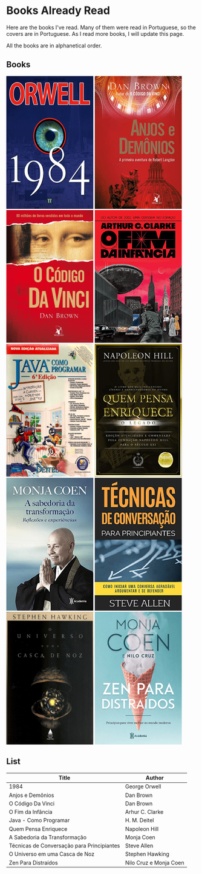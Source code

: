 # Books Already Read

Here are the books I've read. Many of them were read in Portuguese, so the covers are in Portuguese. As I read more books, I will update this page.

All the books are in alphanetical order.

## Books
![1984](covers/1984.png)
![Anjos e Demônios](covers/Anjos_e_Demonios.png)
![O Código Da Vinci](covers/Codigo-da-Vinci.png)
![O Fim da Infância](covers/Fim-Da-Infancia.png)
![Java - Como Programar - 6ª Edição](covers/Java-Como-Programar-6-Edicao.png)
![Quem Pensa Enriquece](covers/Quem-Pensa-Enriquece.png)
![A Sabedoria da Transformação](covers/Sabedoria-Da-Transformacao.png)
![Técnicas de Conversação para Principiantes](covers/Tecnicas-Conversacao-Para-Principiantes.png)
![O Universos em uma Casca de Noz](covers/Universo-Em-Uma-Casca-de-Noz.png)
![Zen para Distraídos](covers/Zen-Para-Distraidos.png)

## List
| Title | Author |
| ----- | ------ |
| 1984 | George Orwell |
| Anjos e Demônios | Dan Brown |
| O Código Da Vinci | Dan Brown |
| O Fim da Infância | Arhur C. Clarke |
| Java - Como Programar | H. M. Deitel |
| Quem Pensa Enriquece | Napoleon Hill |
| A Sabedoria da Transformação | Monja Coen |
| Técnicas de Conversação para Principiantes | Steve Allen |
| O Universo em uma Casca de Noz | Stephen Hawking |
| Zen Para Distraídos | Nilo Cruz e Monja Coen |
